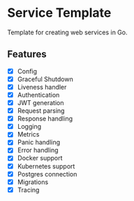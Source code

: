 # Service Template

Template for creating web services in Go.

## Features

- [x]  Config
- [x]  Graceful Shutdown
- [x]  Liveness handler
- [x]  Authentication
- [x]  JWT generation
- [x]  Request parsing
- [x]  Response handling
- [x]  Logging
- [x]  Metrics
- [x]  Panic handling
- [x]  Error handling
- [x]  Docker support
- [x]  Kubernetes support
- [x]  Postgres connection
- [x]  Migrations
- [x]  Tracing